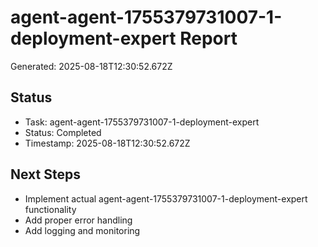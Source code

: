 # agent-agent-1755379731007-1-deployment-expert Report

Generated: 2025-08-18T12:30:52.672Z

## Status
- Task: agent-agent-1755379731007-1-deployment-expert
- Status: Completed
- Timestamp: 2025-08-18T12:30:52.672Z

## Next Steps
- Implement actual agent-agent-1755379731007-1-deployment-expert functionality
- Add proper error handling
- Add logging and monitoring
